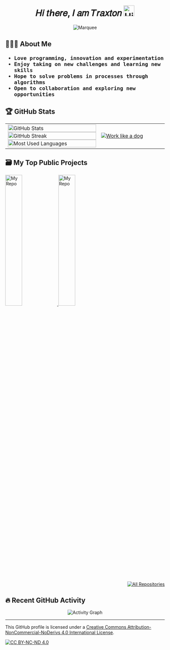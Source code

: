 <h1 align="center"> 𝐻𝑖 𝑡ℎ𝑒𝑟𝑒, 𝐼 𝑎𝑚 𝑇𝑟𝑎𝑥𝑡𝑜𝑛 <img alt="Hi" width="34" src="https://media.giphy.com/media/hvRJCLFzcasrR4ia7z/giphy.gif" /></h1>

<p align="center">
  <img alt="Marquee" src="https://readme-typing-svg.herokuapp.com?font=Fira+Code&weight=500&size=22&duration=3500&pause=1500&color=00FF00&center=true&vCenter=true&random=false&width=455&lines=Majoring+in+Chemical+Engineering;Specialized+in+Process+Engineering;Taking+Pleasure+in+Programming" /><br/>
  <img alt="Dividing Line" width="100%" height=2 src="https://www.animatedimages.org/data/media/562/animated-line-image-0447.gif" />
</p>

## 🧑🏼‍🔬 About Me

<h3><samp>

- Love programming, innovation and experimentation
- Enjoy taking on new challenges and learning new skills
- Hope to solve problems in processes through algorithms
- Open to collaboration and exploring new opportunities

</samp></h3>

## 🏆 GitHub Stats

<table>
  <tr>
    <td width="56.5%">
      <a href="https://github.com/notxart">
        <img alt="GitHub Stats" width="100%" src="https://github-readme-stats.vercel.app/api?username=notxart&hide=stars,contribs&show_icons=true&theme=radical&title_color=ff3068?&icon_color=fe428e&border_color=f8d847&border_radius=10" />
        <img alt="GitHub Streak" width="100%" src="https://streak-stats.demolab.com?user=notxart&theme=radical&border_radius=10&mode=weekly&border=F8D847" />
        <img alt="Most Used Languages" width="100%" src="https://github-readme-stats.vercel.app/api/top-langs/?username=notxart&langs_count=4&layout=compact&hide_title=true&theme=radical&border_color=f8d847&border_radius=10" />
      </a>
    </td>
    <td width="40%">
      <a href="https://w.wallhaven.cc/full/kx/wallhaven-kxwxgm.jpg">
        <img alt="Work like a dog" src="https://w.wallhaven.cc/full/kx/wallhaven-kxwxgm.jpg" />
      </a>
    </td>
  </tr>
</table>

## 🗃️ My Top Public Projects

<p align="left">
  <a href="https://github.com/notxart/act">
    <img alt="My Repo" width="32.5%" src="https://denvercoder1-github-readme-stats.vercel.app/api/pin/?username=notxart&show_icons=false&theme=radical&text_color=fff&hide_border=true&repo=act" />
    <img alt="My Repo" width="32.5%" src="https://denvercoder1-github-readme-stats.vercel.app/api/pin/?username=notxart&show_icons=false&theme=radical&text_color=fff&hide_border=true&repo=notxart" />
  </a>
</p>

<p align="right">
  <a href="https://github.com/notxart?tab=repositories&sort=stargazers"><img alt="All Repositories" src="https://img.shields.io/badge/All_Repos-2962FF?logoColor=white&logo=gitbook&style=for-the-badge" /></a>
</p>

## 🔥 Recent GitHub Activity

<p align="center">
  <img alt="Activity Graph" src="https://github-readme-activity-graph.vercel.app/graph?username=notxart&hide_border=true&hide_title=true&height=500&area=true&theme=github-compact" />
</p>

---
This GitHub profile is licensed under a
[Creative Commons Attribution-NonCommercial-NoDerivs 4.0 International License][cc-by-nc-nd].

[![CC BY-NC-ND 4.0][cc-by-nc-nd-image]][cc-by-nc-nd]

[cc-by-nc-nd]: http://creativecommons.org/licenses/by-nc-nd/4.0/
[cc-by-nc-nd-image]: https://licensebuttons.net/l/by-nc-nd/4.0/88x31.png
